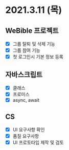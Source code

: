 # 2021.3.11 (목)

## WeBible 프로젝트

- [x] 그룹 탈퇴 및 삭제 기능
- [x] 그룹 참여 기능
- [x] 첫 로그인시 기본 정보 등록

## 자바스크립트

- [x] 클래스
- [x] 프로미스
- [x] async, await

## CS

- [x] UI 요구사항 확인
- [x] 품질 요구사항
- [x] UI 프로토타입 제작 및 검토
